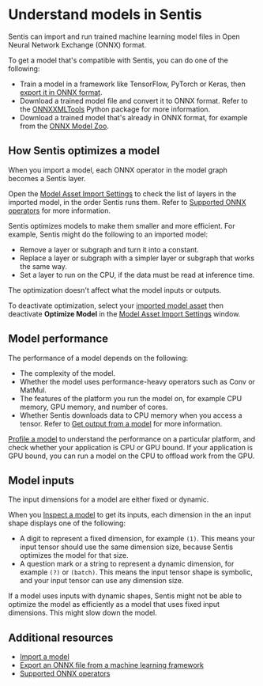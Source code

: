 # Understand models in Sentis

Sentis can import and run trained machine learning model files in Open Neural Network Exchange (ONNX) format. 

To get a model that's compatible with Sentis, you can do one of the following:

- Train a model in a framework like TensorFlow, PyTorch or Keras, then [export it in ONNX format](export-an-onnx-file.md).
- Download a trained model file and convert it to ONNX format. Refer to the [ONNXXMLTools](https://github.com/onnx/onnxmltools) Python package for more information.
- Download a trained model that's already in ONNX format, for example from the [ONNX Model Zoo](https://github.com/onnx/models).

## How Sentis optimizes a model

When you import a model, each ONNX operator in the model graph becomes a Sentis layer.

Open the [Model Asset Import Settings](onnx-model-importer-properties.md) to check the list of layers in the imported model, in the order Sentis runs them. Refer to [Supported ONNX operators](supported-operators.md) for more information.

Sentis optimizes models to make them smaller and more efficient. For example, Sentis might do the following to an imported model:

- Remove a layer or subgraph and turn it into a constant.
- Replace a layer or subgraph with a simpler layer or subgraph that works the same way.
- Set a layer to run on the CPU, if the data must be read at inference time.

The optimization doesn't affect what the model inputs or outputs.

To deactivate optimization, select your [imported model asset](import-a-model-file.md) then deactivate **Optimize Model** in the [Model Asset Import Settings](onnx-model-importer-properties.md) window.

## Model performance

The performance of a model depends on the following:

- The complexity of the model.
- Whether the model uses performance-heavy operators such as Conv or MatMul.
- The features of the platform you run the model on, for example CPU memory, GPU memory, and number of cores.
- Whether Sentis downloads data to CPU memory when you access a tensor. Refer to [Get output from a model](get-the-output.md) for more information.

[Profile a model](profile-a-model.md) to understand the performance on a particular platform, and check whether your application is CPU or GPU bound. If your application is GPU bound, you can run a model on the CPU to offload work from the GPU.

## Model inputs

The input dimensions for a model are either fixed or dynamic.

When you [Inspect a model](inspect-a-model.md) to get its inputs, each dimension in the an input shape displays one of the following:

- A digit to represent a fixed dimension, for example `(1)`. This means your input tensor should use the same dimension size, because Sentis optimizes the model for that size.
- A question mark or a string to represent a dynamic dimension, for example `(?)` or `(batch)`. This means the input tensor shape is symbolic, and your input tensor can use any dimension size.

If a model uses inputs with dynamic shapes, Sentis might not be able to optimize the model as efficiently as a model that uses fixed input dimensions. This might slow down the model.

## Additional resources

- [Import a model](import-a-model.md)
- [Export an ONNX file from a machine learning framework](export-an-onnx-file.md)
- [Supported ONNX operators](supported-operators.md)
